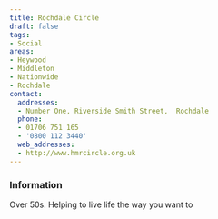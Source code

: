 ```yaml
---
title: Rochdale Circle
draft: false
tags:
- Social
areas:
- Heywood
- Middleton
- Nationwide
- Rochdale
contact:
  addresses:
  - Number One, Riverside Smith Street,  Rochdale
  phone:
  - 01706 751 165
  - '0800 112 3440'
  web_addresses:
  - http://www.hmrcircle.org.uk
---
```


### Information
Over 50s.  Helping to live life the way you want to

